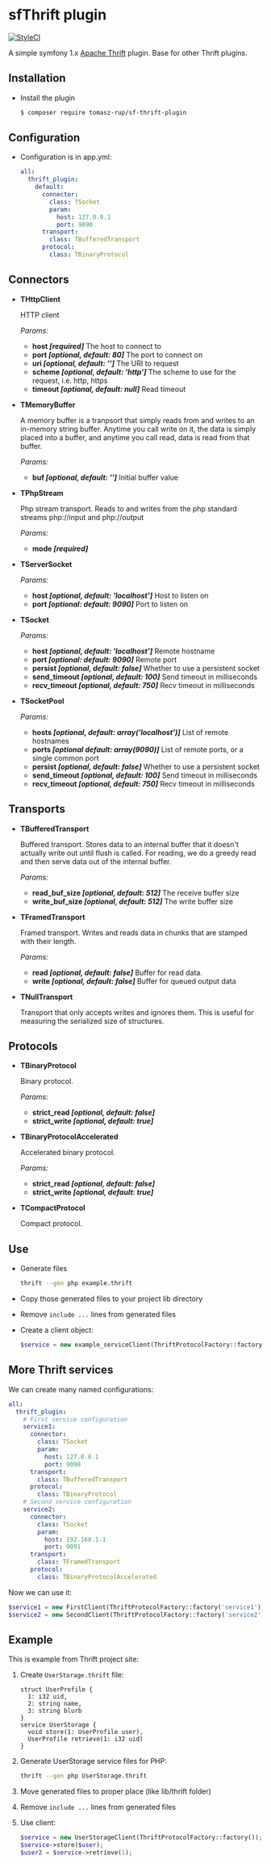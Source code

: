 # sfThrift plugin

[![StyleCI](https://github.styleci.io/repos/49591288/shield?branch=master)](https://github.styleci.io/repos/49591288)

A simple symfony 1.x [Apache Thrift](http://incubator.apache.org/thrift/) plugin. Base for other Thrift plugins.

## Installation

  * Install the plugin

    ~~~sh
    $ composer require tomasz-rup/sf-thrift-plugin
    ~~~

## Configuration

  * Configuration is in app.yml:

    ~~~yaml
    all:
      thrift_plugin:
        default:
          connector:
            class: TSocket
            param:
              host: 127.0.0.1
              port: 9090
          transport:
            class: TBufferedTransport
          protocol:
            class: TBinaryProtocol
    ~~~

## Connectors

 * **THttpClient**

   HTTP client

   _Params:_

    * **host _[required]_** The host to connect to
    * **port _[optional, default: 80]_** The port to connect on
    * **uri _[optional, default: '']_** The URI to request
    * **scheme _[optional, default: 'http']_** The scheme to use for the request, i.e. http, https
    * **timeout _[optional, default: null]_** Read timeout

 * **TMemoryBuffer**

   A memory buffer is a tranpsort that simply reads from and writes to an in-memory string buffer. Anytime you call write on it, the data is simply placed into a buffer, and anytime you call read, data is read from that buffer.

   _Params:_

    * **buf _[optional, default: '']_** Initial buffer value

 * **TPhpStream**

   Php stream transport. Reads to and writes from the php standard streams php://input and php://output

   _Params:_

    * **mode _[required]_**

 * **TServerSocket**

   _Params:_

    * **host _[optional, default: 'localhost']_** Host to listen on
    * **port _[optional: default: 9090]_** Port to listen on

 * **TSocket**

   _Params:_

    * **host _[optional, default: 'localhost']_** Remote hostname
    * **port _[optional: default: 9090]_** Remote port
    * **persist _[optional, default: false]_** Whether to use a persistent socket
    * **send_timeout _[optional, default: 100]_** Send timeout in milliseconds
    * **recv_timeout _[optional, default: 750]_** Recv timeout in milliseconds

 * **TSocketPool**

   _Params:_

    * **hosts _[optional, default: array('localhost')]_** List of remote hostnames
    * **ports _[optional default: array(9090)]_** List of remote ports, or a single common port
    * **persist _[optional, default: false]_** Whether to use a persistent socket
    * **send_timeout _[optional, default: 100]_** Send timeout in milliseconds
    * **recv_timeout _[optional, default: 750]_** Recv timeout in milliseconds

## Transports

 * **TBufferedTransport**

   Buffered transport. Stores data to an internal buffer that it doesn't actually write out until flush is called. For reading, we do a greedy read and then serve data out of the internal buffer.

   _Params:_

    * **read_buf_size _[optional, default: 512]_** The receive buffer size
    * **write_buf_size _[optional, default: 512]_** The write buffer size

 * **TFramedTransport**

   Framed transport. Writes and reads data in chunks that are stamped with their length.

   _Params:_

    * **read _[optional, default: false]_** Buffer for read data.
    * **write _[optional, default: false]_** Buffer for queued output data

 * **TNullTransport**

   Transport that only accepts writes and ignores them. This is useful for measuring the serialized size of structures.

## Protocols

 * **TBinaryProtocol**

   Binary protocol.

   _Params:_

    * **strict_read _[optional, default: false]_**
    * **strict_write _[optional, default: true]_**

 * **TBinaryProtocolAccelerated**

   Accelerated binary protocol.

   _Params:_

    * **strict_read _[optional, default: false]_**
    * **strict_write _[optional, default: true]_**

 * **TCompactProtocol**

   Compact protocol.

## Use

  * Generate files

    ~~~sh
    thrift --gen php example.thrift
    ~~~

  * Copy those generated files to your project lib directory

  * Remove `include ...` lines from generated files

  * Create a client object:

    ~~~php
    $service = new example_serviceClient(ThriftProtocolFactory::factory());
    ~~~

## More Thrift services

We can create many named configurations:

~~~yaml
all:
  thrift_plugin:
    # First service configuration
    service1:
      connector:
        class: TSocket
        param:
          host: 127.0.0.1
          port: 9090
      transport:
        class: TBufferedTransport
      protocol:
        class: TBinaryProtocol
    # Second service configuration
    service2:
      connector:
        class: TSocket
        param:
          host: 192.168.1.1
          port: 9091
      transport:
        class: TFramedTransport
      protocol:
        class: TBinaryProtocolAccelerated
~~~

Now we can use it:

~~~php
$service1 = new FirstClient(ThriftProtocolFactory::factory('service1'));
$service2 = new SecondClient(ThriftProtocolFactory::factory('service2'));
~~~

## Example

This is example from Thrift project site:

1. Create `UserStorage.thrift` file:

   ~~~
   struct UserProfile {
     1: i32 uid,
     2: string name,
     3: string blurb
   }
   service UserStorage {
     void store(1: UserProfile user),
     UserProfile retrieve(1: i32 uid)
   }
   ~~~

2. Generate UserStorage service files for PHP:

   ~~~sh
   thrift --gen php UserStorage.thrift
   ~~~

3. Move generated files to proper place (like lib/thrift folder)

4. Remove `include ...` lines from generated files

5. Use client:

   ~~~php
   $service = new UserStorageClient(ThriftProtocolFactory::factory());
   $service->store($user);
   $user2 = $service->retrieve(1);
   ~~~